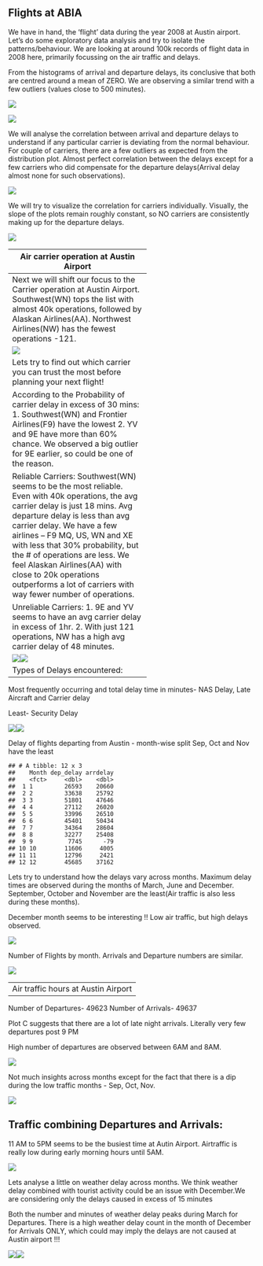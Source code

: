 
**Flights at ABIA**
------------------------------------------------

We have in hand, the ‘flight’ data during the year 2008 at Austin
airport. Let’s do some exploratory data analysis and try to isolate the
patterns/behaviour. We are looking at around 100k records of flight data
in 2008 here, primarily focussing on the air traffic and delays.

From the histograms of arrival and departure delays, its conclusive that
both are centred around a mean of ZERO. We are observing a similar trend
with a few outliers (values close to 500 minutes).

![](Final-Submission_files/figure-markdown_strict/unnamed-chunk-14-1.png)

![](Final-Submission_files/figure-markdown_strict/unnamed-chunk-15-1.png)

We will analyse the correlation between arrival and departure delays to
understand if any particular carrier is deviating from the normal
behaviour. For couple of carriers, there are a few outliers as expected
from the distribution plot. Almost perfect correlation between the
delays except for a few carriers who did compensate for the departure
delays(Arrival delay almost none for such observations).

![](Final-Submission_files/figure-markdown_strict/unnamed-chunk-16-1.png)

We will try to visualize the correlation for carriers individually.
Visually, the slope of the plots remain roughly constant, so NO carriers
are consistently making up for the departure delays.

![](Final-Submission_files/figure-markdown_strict/unnamed-chunk-17-1.png)

<table style="width:56%;">
<colgroup>
<col style="width: 55%" />
</colgroup>
<thead>
<tr class="header">
<th>Air carrier operation at Austin Airport</th>
</tr>
</thead>
<tbody>
<tr class="odd">
<td>Next we will shift our focus to the Carrier operation at Austin Airport. Southwest(WN) tops the list with almost 40k operations, followed by Alaskan Airlines(AA). Northwest Airlines(NW) has the fewest operations -121.</td>
</tr>
<tr class="even">
<td><img src="Final-Submission_files/figure-markdown_strict/unnamed-chunk-18-1.png" /></td>
</tr>
<tr class="odd">
<td>Lets try to find out which carrier you can trust the most before planning your next flight!</td>
</tr>
<tr class="even">
<td>According to the Probability of carrier delay in excess of 30 mins: 1. Southwest(WN) and Frontier Airlines(F9) have the lowest 2. YV and 9E have more than 60% chance. We observed a big outlier for 9E earlier, so could be one of the reason.</td>
</tr>
<tr class="odd">
<td>Reliable Carriers: Southwest(WN) seems to be the most reliable. Even with 40k operations, the avg carrier delay is just 18 mins. Avg departure delay is less than avg carrier delay. We have a few airlines – F9 MQ, US, WN and XE with less that 30% probability, but the # of operations are less. We feel Alaskan Airlines(AA) with close to 20k operations outperforms a lot of carriers with way fewer number of operations.</td>
</tr>
<tr class="even">
<td>Unreliable Carriers: 1. 9E and YV seems to have an avg carrier delay in excess of 1hr. 2. With just 121 operations, NW has a high avg carrier delay of 48 minutes.</td>
</tr>
<tr class="odd">
<td><img src="Final-Submission_files/figure-markdown_strict/unnamed-chunk-22-1.png" /><img src="Final-Submission_files/figure-markdown_strict/unnamed-chunk-22-2.png" /></td>
</tr>
<tr class="even">
<td>Types of Delays encountered:</td>
</tr>
</tbody>
</table>

Most frequently occurring and total delay time in minutes- NAS Delay,
Late Aircraft and Carrier delay

Least- Security Delay

![](Final-Submission_files/figure-markdown_strict/unnamed-chunk-23-1.png)![](Final-Submission_files/figure-markdown_strict/unnamed-chunk-23-2.png)

Delay of flights departing from Austin - month-wise split Sep, Oct and
Nov have the least

    ## # A tibble: 12 x 3
    ##    Month dep_delay arrdelay
    ##    <fct>     <dbl>    <dbl>
    ##  1 1         26593    20660
    ##  2 2         33638    25792
    ##  3 3         51801    47646
    ##  4 4         27112    26020
    ##  5 5         33996    26510
    ##  6 6         45401    50434
    ##  7 7         34364    28604
    ##  8 8         32277    25408
    ##  9 9          7745      -79
    ## 10 10        11606     4005
    ## 11 11        12796     2421
    ## 12 12        45685    37162

Lets try to understand how the delays vary across months. Maximum delay
times are observed during the months of March, June and December.
September, October and November are the least(Air traffic is also less
during these months).

December month seems to be interesting !! Low air traffic, but high
delays observed.

![](Final-Submission_files/figure-markdown_strict/unnamed-chunk-28-1.png)

Number of Flights by month. Arrivals and Departure numbers are similar.

![](Final-Submission_files/figure-markdown_strict/unnamed-chunk-30-1.png)

<table>
<tbody>
<tr class="odd">
<td style="text-align: left;">Air traffic hours at Austin Airport</td>
</tr>
</tbody>
</table>

Number of Departures- 49623 Number of Arrivals- 49637

Plot C suggests that there are a lot of late night arrivals. Literally
very few departures post 9 PM

High number of departures are observed between 6AM and 8AM.

![](Final-Submission_files/figure-markdown_strict/unnamed-chunk-33-1.png)

Not much insights across months except for the fact that there is a dip
during the low traffic months - Sep, Oct, Nov. 

![](Final-Submission_files/figure-markdown_strict/unnamed-chunk-34-1.png)

Traffic combining Departures and Arrivals:
------------------------------------------

11 AM to 5PM seems to be the busiest time at Autin Airport. Airtraffic
is really low during early morning hours until 5AM.

![](Final-Submission_files/figure-markdown_strict/unnamed-chunk-36-1.png)

Lets analyse a little on weather delay across months. We think weather
delay combined with tourist activity could be an issue with December.We
are considering only the delays caused in excess of 15 minutes

Both the number and minutes of weather delay peaks during March for
Departures. There is a high weather delay count in the month of December
for Arrivals ONLY, which could may imply the delays are not caused at
Austin airport !!!

![](Final-Submission_files/figure-markdown_strict/unnamed-chunk-39-1.png)![](Final-Submission_files/figure-markdown_strict/unnamed-chunk-39-2.png)

